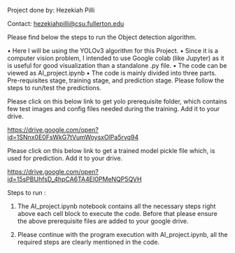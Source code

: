 Project done by: Hezekiah Pilli

Contact: hezekiahpilli@csu.fullerton.edu

Please find below the steps to run the Object detection algorithm.

•	Here I will be using the YOLOv3 algorithm for this Project.
•	Since it is a computer vision problem, I intended to use Google colab (like Jupyter) as it is useful for good visualization than a standalone .py file.
•	The code can be viewed as AI_project.ipynb
•	The code is mainly divided into three parts. Pre-requisites stage, training stage, and prediction stage. Please follow the steps to run/test the predictions.

Please click on this below link to get yolo prerequisite folder, which contains few test images and config files needed during the training. Add it to your drive.

https://drive.google.com/open?id=1SNnx0E0FsWkG7tVumWoysxOlPa5rvq94

Please click on this below link to get a trained model pickle file which, is used for prediction. Add it to your drive.

https://drive.google.com/open?id=15sPBUhfsD_4hpCA6TA4EI0PMeNQP5QVH


Steps to run :

1.	The AI_project.ipynb notebook contains all the necessary steps right above each cell block to execute the code. Before that please ensure the above prerequisite files are added to your google drive.

2.	Please continue with the program execution with AI_project.ipynb, all the required steps are clearly mentioned in the code.
